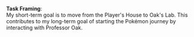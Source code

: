 **Task Framing**:  
My short-term goal is to move from the Player's House to Oak's Lab. This contributes to my long-term goal of starting the Pokémon journey by interacting with Professor Oak.